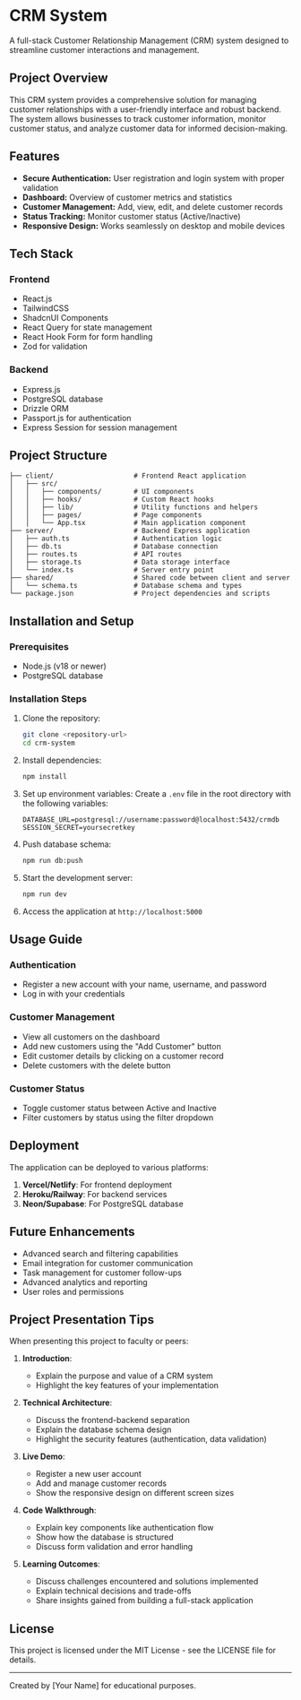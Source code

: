 # CRM System

A full-stack Customer Relationship Management (CRM) system designed to streamline customer interactions and management.

## Project Overview

This CRM system provides a comprehensive solution for managing customer relationships with a user-friendly interface and robust backend. The system allows businesses to track customer information, monitor customer status, and analyze customer data for informed decision-making.

## Features

- **Secure Authentication:** User registration and login system with proper validation
- **Dashboard:** Overview of customer metrics and statistics
- **Customer Management:** Add, view, edit, and delete customer records
- **Status Tracking:** Monitor customer status (Active/Inactive)
- **Responsive Design:** Works seamlessly on desktop and mobile devices

## Tech Stack

### Frontend
- React.js
- TailwindCSS
- ShadcnUI Components
- React Query for state management
- React Hook Form for form handling
- Zod for validation

### Backend
- Express.js
- PostgreSQL database
- Drizzle ORM
- Passport.js for authentication
- Express Session for session management

## Project Structure

```
├── client/                    # Frontend React application
│   ├── src/
│   │   ├── components/        # UI components
│   │   ├── hooks/             # Custom React hooks
│   │   ├── lib/               # Utility functions and helpers
│   │   ├── pages/             # Page components
│   │   └── App.tsx            # Main application component
├── server/                    # Backend Express application
│   ├── auth.ts                # Authentication logic
│   ├── db.ts                  # Database connection
│   ├── routes.ts              # API routes
│   ├── storage.ts             # Data storage interface
│   └── index.ts               # Server entry point
├── shared/                    # Shared code between client and server
│   └── schema.ts              # Database schema and types
└── package.json               # Project dependencies and scripts
```

## Installation and Setup

### Prerequisites
- Node.js (v18 or newer)
- PostgreSQL database

### Installation Steps

1. Clone the repository:
   ```bash
   git clone <repository-url>
   cd crm-system
   ```

2. Install dependencies:
   ```bash
   npm install
   ```

3. Set up environment variables:
   Create a `.env` file in the root directory with the following variables:
   ```
   DATABASE_URL=postgresql://username:password@localhost:5432/crmdb
   SESSION_SECRET=yoursecretkey
   ```

4. Push database schema:
   ```bash
   npm run db:push
   ```

5. Start the development server:
   ```bash
   npm run dev
   ```

6. Access the application at `http://localhost:5000`

## Usage Guide

### Authentication
- Register a new account with your name, username, and password
- Log in with your credentials

### Customer Management
- View all customers on the dashboard
- Add new customers using the "Add Customer" button
- Edit customer details by clicking on a customer record
- Delete customers with the delete button

### Customer Status
- Toggle customer status between Active and Inactive
- Filter customers by status using the filter dropdown

## Deployment

The application can be deployed to various platforms:

1. **Vercel/Netlify**: For frontend deployment
2. **Heroku/Railway**: For backend services
3. **Neon/Supabase**: For PostgreSQL database

## Future Enhancements

- Advanced search and filtering capabilities
- Email integration for customer communication
- Task management for customer follow-ups
- Advanced analytics and reporting
- User roles and permissions

## Project Presentation Tips

When presenting this project to faculty or peers:

1. **Introduction**:
   - Explain the purpose and value of a CRM system
   - Highlight the key features of your implementation

2. **Technical Architecture**:
   - Discuss the frontend-backend separation
   - Explain the database schema design
   - Highlight the security features (authentication, data validation)

3. **Live Demo**:
   - Register a new user account
   - Add and manage customer records
   - Show the responsive design on different screen sizes

4. **Code Walkthrough**:
   - Explain key components like authentication flow
   - Show how the database is structured
   - Discuss form validation and error handling

5. **Learning Outcomes**:
   - Discuss challenges encountered and solutions implemented
   - Explain technical decisions and trade-offs
   - Share insights gained from building a full-stack application

## License

This project is licensed under the MIT License - see the LICENSE file for details.

---

Created by [Your Name] for educational purposes.